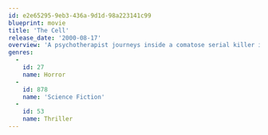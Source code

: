 ```yaml
---
id: e2e65295-9eb3-436a-9d1d-98a223141c99
blueprint: movie
title: 'The Cell'
release_date: '2000-08-17'
overview: 'A psychotherapist journeys inside a comatose serial killer in the hopes of saving his latest victim.'
genres:
  -
    id: 27
    name: Horror
  -
    id: 878
    name: 'Science Fiction'
  -
    id: 53
    name: Thriller
---
```

